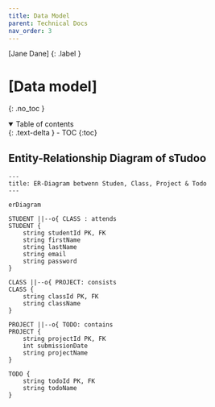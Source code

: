 ```yaml
---
title: Data Model
parent: Technical Docs
nav_order: 3
---
```


[Jane Dane]
{: .label }

# [Data model]
{: .no_toc }

<details open markdown="block">
  <summary>
    Table of contents
  </summary>
  {: .text-delta }
- TOC
{:toc}
</details>

## Entity-Relationship Diagram of sTudoo

```mermaid
---
title: ER-Diagram betwenn Studen, Class, Project & Todo
---

erDiagram

STUDENT ||--o{ CLASS : attends
STUDENT {
    string studentId PK, FK
    string firstName
    string lastName
    string email
    string password
}

CLASS ||--o{ PROJECT: consists
CLASS {
    string classId PK, FK
    string className
}

PROJECT ||--o{ TODO: contains
PROJECT {
    string projectId PK, FK
    int submissionDate
    string projectName
}

TODO {
    string todoId PK, FK
    string todoName
}
```
